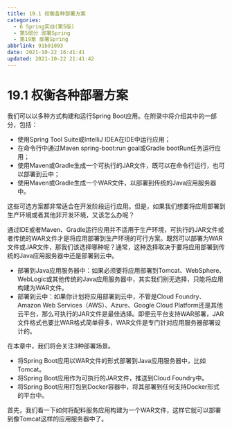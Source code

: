 ```yaml
---
title: 19.1 权衡各种部署方案
categories: 
  - 6 Spring实战(第5版)
  - 第5部分 部署Spring
  - 第19章 部署Spring
abbrlink: 91b91093
date: 2021-10-22 16:41:41
updated: 2021-10-22 21:41:42
---
```

# 19.1 权衡各种部署方案

我们可以以多种方式构建和运行Spring Boot应用。在附录中将介绍其中的一部分，包括：

- 使用Spring Tool Suite或IntelliJ IDEA在IDE中运行应用；
- 在命令行中通过Maven spring-boot:run goal或Gradle bootRun任务运行应用；
- 使用Maven或Gradle生成一个可执行的JAR文件，既可以在命令行运行，也可以部署到云中；
- 使用Maven或Gradle生成一个WAR文件，以部署到传统的Java应用服务器中。

这些可选方案都非常适合在开发阶段运行应用。但是，如果我们想要将应用部署到生产环境或者其他非开发环境，又该怎么办呢？

通过IDE或者Maven、Gradle运行应用并不适用于生产环境，可执行的JAR文件或者传统的WAR文件才是将应用部署到生产环境的可行方案。既然可以部署为WAR文件或JAR文件，那我们该选择哪种呢？通常，这种选择取决于要将应用部署到传统的Java应用服务器中还是部署到云中。

- 部署到Java应用服务器中：如果必须要将应用部署到Tomcat、WebSphere、WebLogic或其他传统的Java应用服务器中，其实我们别无选择，只能将应用构建为WAR文件。
- 部署到云中：如果你计划将应用部署到云中，不管是Cloud Foundry、Amazon Web Services（AWS）、Azure、Google Cloud Platform还是其他云平台，那么可执行的JAR文件是最佳选择。即便云平台支持WAR部署，JAR文件格式也要比WAR格式简单得多，WAR文件是专门针对应用服务器部署设计的。

在本章中，我们将会关注3种部署场景。

- 将Spring Boot应用以WAR文件的形式部署到Java应用服务器中，比如Tomcat。
- 将Spring Boot应用作为可执行的JAR文件，推送到Cloud Foundry中。
- 将Spring Boot应用打包到Docker容器中，将其部署到任何支持Docker形式的平台中。

首先，我们看一下如何将配料服务应用构建为一个WAR文件，这样它就可以部署到像Tomcat这样的应用服务器中了。
